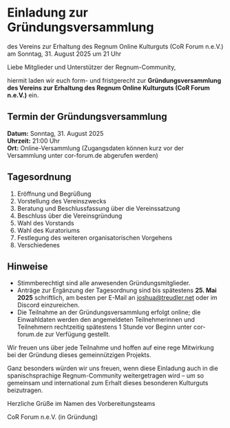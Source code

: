 # Einladung zur Gründungsversammlung
des Vereins zur Erhaltung des Regnum Online Kulturguts (CoR Forum n.e.V.)
am Sonntag, 31. August 2025 um 21 Uhr

Liebe Mitglieder und Unterstützer der Regnum-Community,

hiermit laden wir euch form- und fristgerecht zur **Gründungsversammlung des Vereins zur Erhaltung des Regnum Online Kulturguts (CoR Forum n.e.V.)** ein.

## Termin der Gründungsversammlung

**Datum:** Sonntag, 31. August 2025  
**Uhrzeit:** 21:00 Uhr  
**Ort:** Online-Versammlung (Zugangsdaten können kurz vor der Versammlung unter cor-forum.de abgerufen werden)

## Tagesordnung

1. Eröffnung und Begrüßung  
2. Vorstellung des Vereinszwecks  
3. Beratung und Beschlussfassung über die Vereinssatzung  
4. Beschluss über die Vereinsgründung  
5. Wahl des Vorstands  
6. Wahl des Kuratoriums  
7. Festlegung des weiteren organisatorischen Vorgehens  
8. Verschiedenes

## Hinweise

- Stimmberechtigt sind alle anwesenden Gründungsmitglieder.
- Anträge zur Ergänzung der Tagesordnung sind bis spätestens **25. Mai 2025** schriftlich, am besten per E-Mail an joshua@treudler.net oder im Discord einzureichen.
- Die Teilnahme an der Gründungsversammlung erfolgt online; die Einwahldaten werden den angemeldeten Teilnehmerinnen und Teilnehmern rechtzeitig spätestens 1 Stunde vor Beginn unter cor-forum.de zur Verfügung gestellt.

Wir freuen uns über jede Teilnahme und hoffen auf eine rege Mitwirkung bei der Gründung dieses gemeinnützigen Projekts.

Ganz besonders würden wir uns freuen, wenn diese Einladung auch in die spanischsprachige Regnum-Community weitergetragen wird – um so gemeinsam und international zum Erhalt dieses besonderen Kulturguts beizutragen.

Herzliche Grüße
im Namen des Vorbereitungsteams

CoR Forum n.e.V. (in Gründung)
